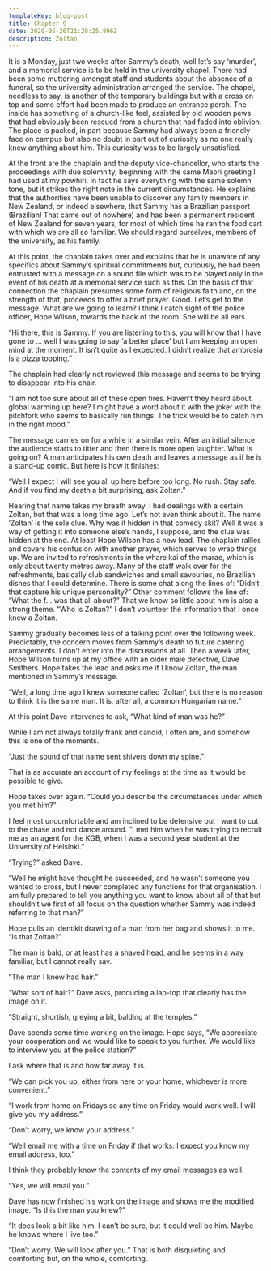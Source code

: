 ```yaml
---
templateKey: blog-post
title: Chapter 9
date: 2020-05-26T21:20:25.896Z
description: Zoltan
---
```

It is a Monday, just two weeks after Sammy’s death, well let’s say ‘murder’, and a memorial service is to be held in the university chapel. There had been some muttering amongst staff and students about the absence of a funeral, so the university administration arranged the service. The chapel, needless to say, is another of the temporary buildings but with a cross on top and some effort had been made to produce an entrance porch. The inside has something of a church-like feel, assisted by old wooden pews that had obviously been rescued from a church that had faded into oblivion. The place is packed, in part because Sammy had always been a friendly face on campus but also no doubt in part out of curiosity as no one really knew anything about him. This curiosity was to be largely unsatisfied.



At the front are the chaplain and the deputy vice-chancellor, who starts the proceedings with due solemnity, beginning with the same Māori greeting I had used at my pōwhiri. In fact he says everything with the same solemn tone, but it strikes the right note in the current circumstances. He explains that the authorities have been unable to discover any family members in New Zealand, or indeed elsewhere, that Sammy has a Brazilian passport (Brazilian! That came out of nowhere) and has been a permanent resident of New Zealand for seven years, for most of which time he ran the food cart with which we are all so familiar. We should regard ourselves, members of the university, as his family.



At this point, the chaplain takes over and explains that he is unaware of any specifics about Sammy’s spiritual commitments but, curiously, he had been entrusted with a message on a sound file which was to be played only in the event of his death at a memorial service such as this. On the basis of that connection the chaplain presumes some form of religious faith and, on the strength of that, proceeds to offer a brief prayer. Good. Let’s get to the message. What are we going to learn? I think I catch sight of the police officer, Hope Wilson, towards the back of the room. She will be all ears.



“Hi there, this is Sammy. If you are listening to this, you will know that I have gone to … well I was going to say ‘a better place’ but I am keeping an open mind at the moment. It isn’t quite as I expected. I didn’t realize that ambrosia is a pizza topping.”



The chaplain had clearly not reviewed this message and seems to be trying to disappear into his chair.



“I am not too sure about all of these open fires. Haven’t they heard about global warming up here? I might have a word about it with the joker with the pitchfork who seems to basically run things. The trick would be to catch him in the right mood.”



The message carries on for a while in a similar vein. After an initial silence the audience starts to titter and then there is more open laughter. What is going on? A man anticipates his own death and leaves a message as if he is a stand-up comic. But here is how it finishes:



“Well I expect I will see you all up here before too long. No rush. Stay safe. And if you find my death a bit surprising, ask Zoltan.”



Hearing that name takes my breath away. I had dealings with a certain Zoltan, but that was a long time ago. Let’s not even think about it. The name ‘Zoltan’ is the sole clue. Why was it hidden in that comedy skit? Well it was a way of getting it into someone else’s hands, I suppose, and the clue was hidden at the end. At least Hope Wilson has a new lead. The chaplain rallies and covers his confusion with another prayer, which serves to wrap things up. We are invited to refreshments in the whare kai of the marae, which is only about twenty metres away. Many of the staff walk over for the refreshments, basically club sandwiches and small savouries, no Brazilian dishes that I could determine. There is some chat along the lines of: “Didn’t that capture his unique personality?” Other comment follows the line of: “What the f... was that all about?” That we know so little about him is also a strong theme. “Who is Zoltan?” I don’t volunteer the information that I once knew a Zoltan.



Sammy gradually becomes less of a talking point over the following week. Predictably, the concern moves from Sammy’s death to future catering arrangements. I don’t enter into the discussions at all. Then a week later, Hope Wilson turns up at my office with an older male detective, Dave Smithers. Hope takes the lead and asks me if I know Zoltan, the man mentioned in Sammy’s message.



“Well, a long time ago I knew someone called ‘Zoltan’, but there is no reason to think it is the same man. It is, after all, a common Hungarian name.”



At this point Dave intervenes to ask, “What kind of man was he?”



While I am not always totally frank and candid, I often am, and somehow this is one of the moments.



“Just the sound of that name sent shivers down my spine.”



That is as accurate an account of my feelings at the time as it would be possible to give.



Hope takes over again. “Could you describe the circumstances under which you met him?”



I feel most uncomfortable and am inclined to be defensive but I want to cut to the chase and not dance around. “I met him when he was trying to recruit me as an agent for the KGB, when I was a second year student at the University of Helsinki.”



“Trying?” asked Dave.



“Well he might have thought he succeeded, and he wasn’t someone you wanted to cross, but I never completed any functions for that organisation. I am fully prepared to tell you anything you want to know about all of that but shouldn’t we first of all focus on the question whether Sammy was indeed referring to that man?”



Hope pulls an identikit drawing of a man from her bag and shows it to me. “Is that Zoltan?”

The man is bald, or at least has a shaved head, and he seems in a way familiar, but I cannot really say.



“The man I knew had hair.”



“What sort of hair?” Dave asks, producing a lap-top that clearly has the image on it.



“Straight, shortish, greying a bit, balding at the temples.”



Dave spends some time working on the image. Hope says, “We appreciate your cooperation and we would like to speak to you further. We would like to interview you at the police station?”



I ask where that is and how far away it is.



“We can pick you up, either from here or your home, whichever is more convenient.”



“I work from home on Fridays so any time on Friday would work well. I will give you my address.”



“Don’t worry, we know your address.”



“Well email me with a time on Friday if that works. I expect you know my email address, too.”

I think they probably know the contents of my email messages as well.



“Yes, we will email you.”



Dave has now finished his work on the image and shows me the modified image. “Is this the man you knew?”



“It does look a bit like him. I can’t be sure, but it could well be him. Maybe he knows where I live too.”



“Don’t worry. We will look after you.” That is both disquieting and comforting but, on the whole, comforting.